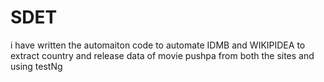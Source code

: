 # SDET
i have written the automaiton code to automate IDMB and WIKIPIDEA to extract country and release data of movie pushpa from both the sites and using testNg
